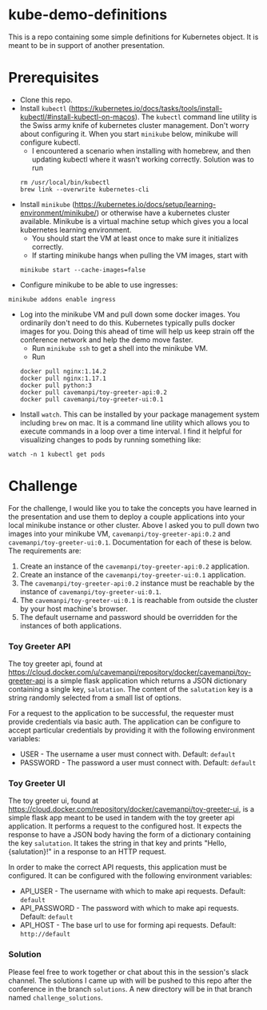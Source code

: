 # kube-demo-definitions

This is a repo containing some simple definitions for Kubernetes object. It is meant to be in support of another presentation.

# Prerequisites

* Clone this repo.
* Install `kubectl` (https://kubernetes.io/docs/tasks/tools/install-kubectl/#install-kubectl-on-macos). The `kubectl` command line utility is the Swiss army knife of kubernetes cluster management. Don't worry about configuring it. When you start `minikube` below, minikube will configure kubectl.
  * I encountered a scenario when installing with homebrew, and then updating kubectl where it wasn't working correctly. Solution was to run
  ```
  rm /usr/local/bin/kubectl
  brew link --overwrite kubernetes-cli
  ```
* Install `minikube` (https://kubernetes.io/docs/setup/learning-environment/minikube/) or otherwise have a kubernetes cluster available. Minikube is a virtual machine setup which gives you a local kubernetes learning environment.
  * You should start the VM at least once to make sure it initializes correctly.
  * If starting minikube hangs when pulling the VM images, start with
  ```
  minikube start --cache-images=false
  ```
* Configure minikube to be able to use ingresses:
```
minikube addons enable ingress
```
* Log into the minikube VM and pull down some docker images. You ordinarily don't need to do this. Kubernetes typically pulls docker images for you. Doing this ahead of time will help us keep strain off the conference network and help the demo move faster.
  * Run `minikube ssh` to get a shell into the minikube VM.
  * Run
  ```
  docker pull nginx:1.14.2
  docker pull nginx:1.17.1
  docker pull python:3
  docker pull cavemanpi/toy-greeter-api:0.2
  docker pull cavemanpi/toy-greeter-ui:0.1
  ```
* Install `watch`. This can be installed by your package management system including `brew` on mac. It is a command line utility which allows you to execute commands in a loop over a time interval. I find it helpful for visualizing changes to pods by running something like:
```
watch -n 1 kubectl get pods
```


# Challenge

For the challenge, I would like you to take the concepts you have learned in the presentation and use them to deploy a couple applications into your local minikube instance or other cluster. Above I asked you to pull down two images into your minikube VM, `cavemanpi/toy-greeter-api:0.2` and `cavemanpi/toy-greeter-ui:0.1`. Documentation for each of these is below. The requirements are:

1. Create an instance of the `cavemanpi/toy-greeter-api:0.2` application.
2. Create an instance of the `cavemanpi/toy-greeter-ui:0.1` application.
3. The `cavemanpi/toy-greeter-api:0.2` instance must be reachable by the instance of `cavemanpi/toy-greeter-ui:0.1`.
4. The `cavemanpi/toy-greeter-ui:0.1` is reachable from outside the cluster by your host machine's browser.
5. The default username and password should be overridden for the instances of both applications.

### Toy Greeter API
The toy greeter api, found at https://cloud.docker.com/u/cavemanpi/repository/docker/cavemanpi/toy-greeter-api is a simple flask application which returns a JSON dictionary containing a single key, `salutation`. The content of the `salutation` key is a string randomly selected from a small list of options.

For a request to the application to be successful, the requester must provide credentials via basic auth. The application can be configure to accept particular credentials by providing it with the following environment variables:

* USER - The username a user must connect with. Default: `default`
* PASSWORD - The password a user must connect with. Default: `default`

### Toy Greeter UI
The toy greeter ui, found at https://cloud.docker.com/repository/docker/cavemanpi/toy-greeter-ui, is a simple flask app meant to be used in tandem with the toy greeter api application. It performs a request to the configured host. It expects the response to have a JSON body having the form of a dictionary containing the key `salutation`. It takes the string in that key and prints "Hello, {salutation}!" in a response to an HTTP request.

In order to make the correct API requests, this application must be configured. It can be configured with the following environment variables:

* API_USER - The username with which to make api requests. Default: `default`
* API_PASSWORD - The password with which to make api requests. Default: `default`
* API_HOST - The base url to use for forming api requests. Default: `http://default`

### Solution
Please feel free to work together or chat about this in the session's slack channel. The solutions I came up with will be pushed to this repo after the conference in the branch `solutions`. A new directory will be in that branch named `challenge_solutions`.
